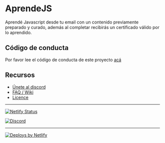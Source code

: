 # AprendeJS

Aprendé Javascript desde tu email con un contenido previamente preparado y curado, además al completar recibirás un certificado válido por lo aprendido.

## Código de conducta

Por favor lee el código de conducta de este proyecto [acá](/wiki/Código-de-conducta)

## Recursos

- [Únete al discord](https://discord.com/invite/7PyRZ6n)
- [FAQ / Wiki](/wiki/FAQ)
- [Licence](/blob/master/LICENSE)

---

[![Netlify Status](https://api.netlify.com/api/v1/badges/d502cb9f-26aa-442f-ac41-8e81b6bf9f8e/deploy-status)](https://app.netlify.com/sites/aprendejs/deploys)

[![Discord](https://img.shields.io/discord/716223433264070696?color=7289da&label=Discord&logo=discord&logoColor=7289da)](https://discord.com/invite/7PyRZ6n)

---

<a href="https://www.netlify.com">
<img src="https://www.netlify.com/img/global/badges/netlify-dark.svg" alt="Deploys by Netlify" />
</a>
